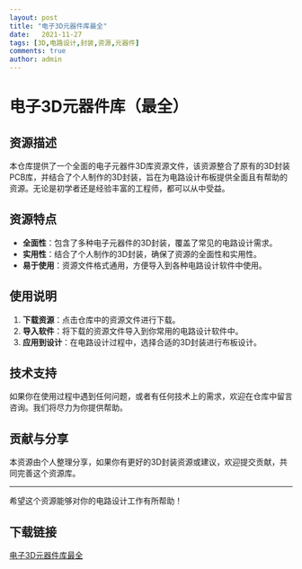 ```yaml
---
layout: post
title: "电子3D元器件库最全"
date:   2021-11-27
tags: [3D,电路设计,封装,资源,元器件]
comments: true
author: admin
---
```

# 电子3D元器件库（最全）

## 资源描述

本仓库提供了一个全面的电子元器件3D库资源文件，该资源整合了原有的3D封装PCB库，并结合了个人制作的3D封装，旨在为电路设计布板提供全面且有帮助的资源。无论是初学者还是经验丰富的工程师，都可以从中受益。

## 资源特点

- **全面性**：包含了多种电子元器件的3D封装，覆盖了常见的电路设计需求。
- **实用性**：结合了个人制作的3D封装，确保了资源的全面性和实用性。
- **易于使用**：资源文件格式通用，方便导入到各种电路设计软件中使用。

## 使用说明

1. **下载资源**：点击仓库中的资源文件进行下载。
2. **导入软件**：将下载的资源文件导入到你常用的电路设计软件中。
3. **应用到设计**：在电路设计过程中，选择合适的3D封装进行布板设计。

## 技术支持

如果你在使用过程中遇到任何问题，或者有任何技术上的需求，欢迎在仓库中留言咨询。我们将尽力为你提供帮助。

## 贡献与分享

本资源由个人整理分享，如果你有更好的3D封装资源或建议，欢迎提交贡献，共同完善这个资源库。

---

希望这个资源能够对你的电路设计工作有所帮助！

## 下载链接

[电子3D元器件库最全](https://pan.quark.cn/s/446b51909f26)